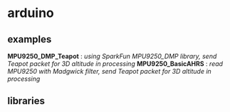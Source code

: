 # arduino

## examples
**MPU9250_DMP_Teapot** : *using SparkFun MPU9250_DMP library, send Teapot packet for 3D altitude in processing*
**MPU9250_BasicAHRS** : *read MPU9250 with Madgwick filter, send Teapot packet for 3D altitude in processing*

## libraries
